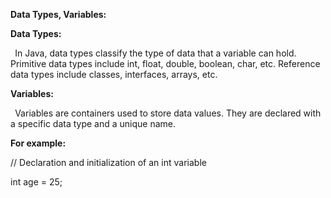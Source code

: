 ﻿**Data Types, Variables:**

**Data Types:**

` `In Java, data types classify the type of data that a variable can hold. Primitive data types include int, float, double, boolean, char, etc. Reference data types include classes, interfaces, arrays, etc.

**Variables:**

` `Variables are containers used to store data values. They are declared with a specific data type and a unique name. 

**For example:**

// Declaration and initialization of an int variable

int age = 25; 
